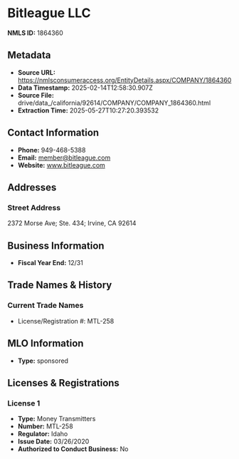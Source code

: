 # Bitleague LLC

**NMLS ID:** 1864360

## Metadata
- **Source URL:** https://nmlsconsumeraccess.org/EntityDetails.aspx/COMPANY/1864360
- **Data Timestamp:** 2025-02-14T12:58:30.907Z
- **Source File:** drive/data_/california/92614/COMPANY/COMPANY_1864360.html
- **Extraction Time:** 2025-05-27T10:27:20.393532

## Contact Information
- **Phone:** 949-468-5388
- **Email:** member@bitleague.com
- **Website:** www.bitleague.com

## Addresses
### Street Address
2372 Morse Ave; Ste. 434; Irvine, CA 92614

## Business Information
- **Fiscal Year End:** 12/31

## Trade Names & History
### Current Trade Names
- License/Registration #: MTL-258

## MLO Information
- **Type:** sponsored

## Licenses & Registrations

### License 1
- **Type:** Money Transmitters
- **Number:** MTL-258
- **Regulator:** Idaho
- **Issue Date:** 03/26/2020
- **Authorized to Conduct Business:** No
